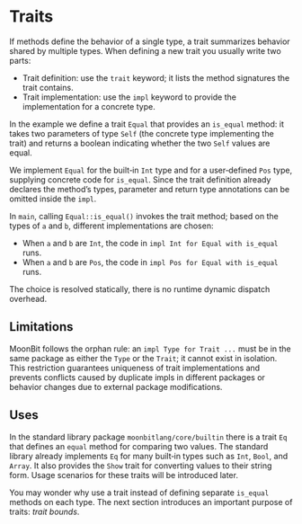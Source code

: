 # Traits

If methods define the behavior of a single type, a trait summarizes behavior shared by multiple types. When defining a new trait you usually write two parts:

- Trait definition: use the `trait` keyword; it lists the method signatures the trait contains.
- Trait implementation: use the `impl` keyword to provide the implementation for a concrete type.

In the example we define a trait `Equal` that provides an `is_equal` method: it takes two parameters of type `Self` (the concrete type implementing the trait) and returns a boolean indicating whether the two `Self` values are equal.

We implement `Equal` for the built‑in `Int` type and for a user‑defined `Pos` type, supplying concrete code for `is_equal`. Since the trait definition already declares the method’s types, parameter and return type annotations can be omitted inside the `impl`.

In `main`, calling `Equal::is_equal()` invokes the trait method; based on the types of `a` and `b`, different implementations are chosen:

- When `a` and `b` are `Int`, the code in `impl Int for Equal with is_equal` runs.
- When `a` and `b` are `Pos`, the code in `impl Pos for Equal with is_equal` runs.

The choice is resolved statically, there is no runtime dynamic dispatch overhead.

## Limitations

MoonBit follows the orphan rule: an `impl Type for Trait ...` must be in the same package as either the `Type` or the `Trait`; it cannot exist in isolation. This restriction guarantees uniqueness of trait implementations and prevents conflicts caused by duplicate impls in different packages or behavior changes due to external package modifications.

## Uses

In the standard library package `moonbitlang/core/builtin` there is a trait `Eq` that defines an `equal` method for comparing two values. The standard library already implements `Eq` for many built‑in types such as `Int`, `Bool`, and `Array`. It also provides the `Show` trait for converting values to their string form. Usage scenarios for these traits will be introduced later.

You may wonder why use a trait instead of defining separate `is_equal` methods on each type. The next section introduces an important purpose of traits: *trait bounds*.